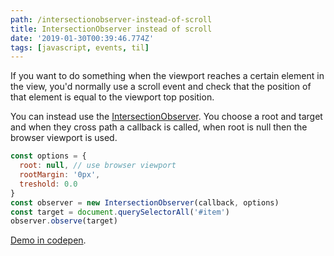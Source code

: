 ```yaml
---
path: /intersectionobserver-instead-of-scroll
title: IntersectionObserver instead of scroll
date: '2019-01-30T00:39:46.774Z'
tags: [javascript, events, til]
---
```

If you want to do something when the viewport reaches a certain element in the view, you'd normally use a scroll event and check that the position of that element is equal to the viewport top position.

You can instead use the [IntersectionObserver][]. You choose a root and target and when they cross path a callback is called, when root is null then the browser viewport is used.
```javascript
const options = {
  root: null, // use browser viewport
  rootMargin: '0px',
  treshold: 0.0
}
const observer = new IntersectionObserver(callback, options)
const target = document.querySelectorAll('#item')
observer.observe(target)
```
[Demo in codepen][].

[IntersectionObserver]: https://developer.mozilla.org/en-US/docs/Web/API/Intersection_Observer_API
[Demo in codepen]: https://codepen.io/roine/full/RvowQb